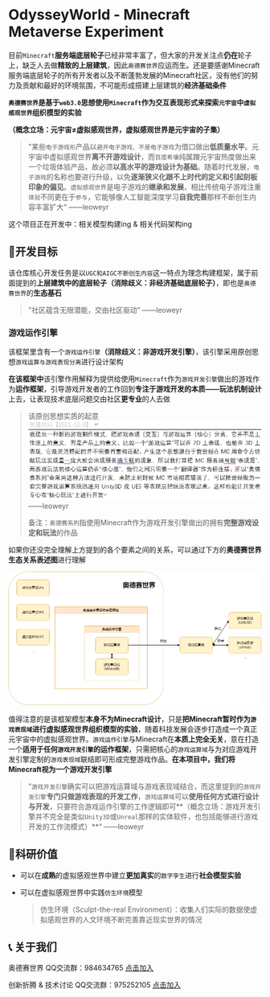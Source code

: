 # OdysseyWorld - Minecraft Metaverse Experiment

目前`Minecraft`**服务端底层轮子**已经非常丰富了，但大家的开发关注点**仍在**轮子上，缺乏人去做**精致的上层建筑**，因此`奥德赛世界`应运而生。还是要感谢Minecraft服务端底层轮子的所有开发者以及不断蓬勃发展的Minecraft社区，没有他们的努力及贡献和最好的环境氛围，不可能形成搭建上层建筑的**经济基础条件**



**`奥德赛世界`是基于`web3.0`思想使用`Minecraft`作为交互表现形式来探索`元宇宙`中`虚拟感观世界`组织模型的实验**

**（概念立场：元宇宙≠虚拟感观世界，虚拟感观世界是元宇宙的子集）**

>"某些`电子游戏形`产品以`避开电子游戏、不是电子游戏`为借口做出**低质量水平**。元宇宙中虚拟感观世界**离不开游戏设计**，而`百度希壤`纯属蹭元宇宙热度做出来一个垃圾体验产品，故必须**以高水平的游戏设计为基础**。随着时代发展，`电子游戏`的名称也要进行升级，以免**逐渐狭义化跟不上时代的定义和引起刻板印象的偏见**。`虚拟感观世界`是电子游戏的**继承和发展**，相比传统电子游戏注重`体验`不同更在于`参与`，它能够像人工智能深度学习**自我完善**那样不断创生内容丰富扩大“      ——leoweyr

这个项目正在开发中：相关模型构建ing  & 相关代码架构ing



## 📕开发目标

该仓库核心开发任务是以`UGC和AIGC不断创生内容`这一特点为理念构建框架，属于前面提到的**上层建筑中的底层轮子（消除歧义：非经济基础底层轮子）**，即也是`奥德赛世界`的**生态基石**

> ”社区蕴含无限潜能，交由社区驱动”      ——leoweyr



### 游戏运作引擎

该框架里含有一个`游戏运作引擎`**（消除歧义：非游戏开发引擎）**，该引擎采用原创思想`游戏运算与游戏表现分离`进行设计架构

**在该框架中**该引擎作用解释为提供给使用`Minecraft`作为`游戏开发引擎`做出的游戏作为**运作框架**，引导游戏开发者的工作回到**专注于游戏开发的本质——玩法机制设计**上去，让表现技术底层问题交由社区**更专业**的人去做

> 该原创思想实质的起意
> ![explain](assets/img/explain.png) 
> ——leoweyr
>
> 备注：`奥德赛系列`指使用Minecraft作为游戏开发引擎做出的拥有**完整游戏设定和玩法**的作品



如果你还没完全理解上方提到的各个要素之间的关系，可以通过下方的**奥德赛世界生态关系表述图**进行理解

![relationship](assets/img/relationship.png)

值得注意的是该框架模型**本身不为Minecraft设计**，只是**把Minecraft暂时作为`游戏表现域`进行虚拟感观世界组织模型的实验**，随着科技发展会逐步打造成一个真正元宇宙中的虚拟感观世界。`游戏运作引擎`与Minecraft在**本质上完全无关**，意在打造一个**适用于任何`游戏开发引擎`的运作框架**，只需把核心的`游戏运算域`与为对应游戏开发引擎定制的`游戏表现域`联结即可形成完整游戏作品。**在本项目中，我们将Minecraft视为一个游戏开发引擎**

> ”`游戏开发引擎`确实可以把游戏运算域与游戏表现域结合，而这里提到的`游戏开发引擎`**专门只做游戏表现的开发工作**，`游戏运算域`可以**使用任何方式进行设计与开发**，只要符合游戏运作引擎的工作逻辑即可**（概念立场：游戏开发引擎并不完全是类似`Unity3D`或`Unreal`那样的实体软件，也包括能够进行游戏开发的工作流模式）**“      ——leoweyr



## 💉科研价值

- 可以在**成熟**的虚拟感观世界中建立**更加真实**的`数字孪生`进行**社会模型实验**

- 可以在虚拟感观世界中实践`仿生环境`模型

  > 仿生环境（Sculpt-the-real Environment）：收集人们实际的数据使虚拟感观世界的人文环境不断完善靠近现实世界的情况



## 📞 关于我们

奥德赛世界 QQ交流群：984634765 [点击加入](https://jq.qq.com/?_wv=1027&k=hLyp068y) 

创新折腾 & 技术讨论 QQ交流群：975252105 [点击加入](https://jq.qq.com/?_wv=1027&k=7n1ZUTWL) 
